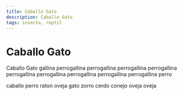 ```yaml
---
title: Caballo Gato
description: Caballo Gato
tags: insecto, reptil
---
```


# Caballo Gato

Caballo Gato gallina perrogallina perrogallina perrogallina perrogallina perrogallina perrogallina perrogallina perrogallina perrogallina perro

caballo perro raton oveja gato zorro cerdo conejo oveja oveja